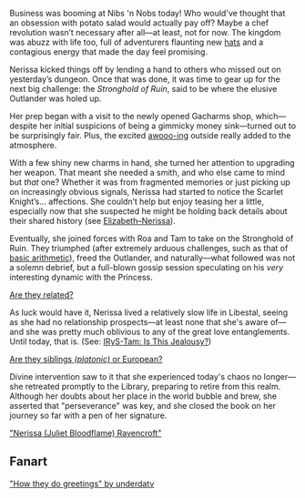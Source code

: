 <!-- title: Nerissa Juliet Ravencroft -->
<!-- status: Alive -->

Business was booming at Nibs 'n Nobs today! Who would've thought that an obsession with potato salad would actually pay off? Maybe a chef revolution wasn’t necessary after all—at least, not for now. The kingdom was abuzz with life too, full of adventurers flaunting new [hats](https://youtu.be/vMdhvi8dHN4?t=895s) and a contagious energy that made the day feel promising.

Nerissa kicked things off by lending a hand to others who missed out on yesterday’s dungeon. Once that was done, it was time to gear up for the next big challenge: the _Stronghold of Ruin_, said to be where the elusive Outlander was holed up.

Her prep began with a visit to the newly opened Gacharms shop, which—despite her initial suspicions of being a gimmicky money sink—turned out to be surprisingly fair. Plus, the excited [awooo-ing](https://youtu.be/vMdhvi8dHN4?t=4441) outside really added to the atmosphere.

With a few shiny new charms in hand, she turned her attention to upgrading her weapon. That meant she needed a smith, and who else came to mind but _that_ one? Whether it was from fragmented memories or just picking up on increasingly obvious signals, Nerissa had started to notice the Scarlet Knight’s... affections. She couldn’t help but enjoy teasing her a little, especially now that she suspected he might be holding back details about their shared history (see [Elizabeth–Nerissa](#edge:liz-nerissa)).

Eventually, she joined forces with Roa and Tam to take on the Stronghold of Ruin. They triumphed (after extremely arduous challenges, such as that of [basic arithmetic](https://www.youtube.com/live/vMdhvi8dHN4?si=jktjQ0j4VDY6INeR&t=11623)), freed the Outlander, and naturally—what followed was not a solemn debrief, but a full-blown gossip session speculating on his _very_ interesting dynamic with the Princess.

[Are they related?](#embed:https://youtu.be/vMdhvi8dHN4?t=12507s)

As luck would have it, Nerissa lived a relatively slow life in Libestal, seeing as she had no relationship prospects—at least none that she's aware of—and she was pretty much oblivious to any of the great love entanglements. Until today, that is. (See: [IRyS-Tam: Is This Jealousy?](#edge:irys-kronii))

[Are they siblings _(platonic)_ or European?](#embed:https://youtu.be/vMdhvi8dHN4?t=12936s)

Divine intervention saw to it that she experienced today's chaos no longer—she retreated promptly to the Library, preparing to retire from this realm. Although her doubts about her place in the world bubble and brew, she asserted that "perseverance" was key, and she closed the book on her journey so far with a pen of her signature.

["Nerissa (Juliet Bloodflame) Ravencroft"](#embed:https://youtu.be/vMdhvi8dHN4?t=13486s)

## Fanart

["How they do greetings" by underdatv](https://x.com/underdatv/status/1919820213811294236)
